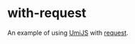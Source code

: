 # with-request

An example of using [UmiJS](https://umijs.org/zh-CN) with [request](https://v3.umijs.org/zh-CN/plugins/plugin-request#request).
